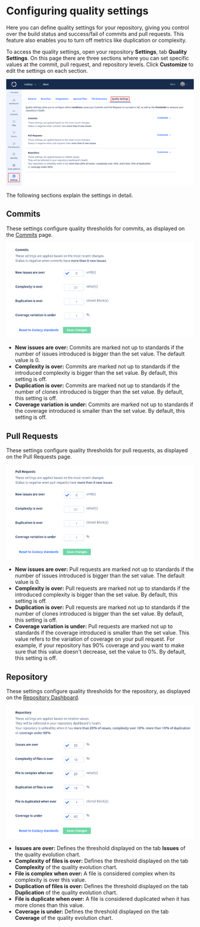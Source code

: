 # Configuring quality settings

Here you can define quality settings for your repository, giving you control over the build status and success/fail of commits and pull requests. This feature also enables you to turn off metrics like duplication or complexity.

To access the quality settings, open your repository **Settings**, tab **Quality Settings**. On this page there are three sections where you can set specific values at the commit, pull request, and repository levels. Click **Customize** to edit the settings on each section.

![Quality settings](images/quality-settings.png)

The following sections explain the settings in detail.

## Commits

These settings configure quality thresholds for commits, as displayed on the [Commits](commits-view.md) page.

![Quality settings for commits](images/quality-settings-commits.png)

-   **New issues are over:** Commits are marked not up to standards if the number of issues introduced is bigger than the set value. The default value is 0.
-   **Complexity is over:** Commits are marked not up to standards if the introduced complexity is bigger than the set value. By default, this setting is off.
-   **Duplication is over:** Commits are marked not up to standards if the number of clones introduced is bigger than the set value. By default, this setting is off.
-   **Coverage variation is under:** Commits are marked not up to standards if the coverage introduced is smaller than the set value. By default, this setting is off.

## Pull Requests

These settings configure quality thresholds for pull requests, as displayed on the Pull Requests page.

![Quality settings for pull requests](images/quality-settings-pull-requests.png)

-   **New issues are over:** Pull requests are marked not up to standards if the number of issues introduced is bigger than the set value. The default value is 0.
-   **Complexity is over:** Pull requests are marked not up to standards if the introduced complexity is bigger than the set value. By default, this setting is off.
-   **Duplication is over:** Pull requests are marked not up to standards if the number of clones introduced is bigger than the set value. By default, this setting is off.
-   **Coverage variation is under:** Pull requests are marked not up to standards if the coverage introduced is smaller than the set value. This value refers to the variation of coverage on your pull request. For example, if your repository has 90% coverage and you want to make sure that this value doesn't decrease, set the value to 0%. By default, this setting is off.

## Repository

These settings configure quality thresholds for the repository, as displayed on the [Repository Dashboard](repository-dashboard.md).

![Quality settings for the repository](images/quality-settings-repository.png)

-   **Issues are over:** Defines the threshold displayed on the tab **Issues** of the quality evolution chart.
-   **Complexity of files is over:** Defines the threshold displayed on the tab **Complexity** of the quality evolution chart.
-   **File is complex when over:** A file is considered complex when its complexity is over this value.
-   **Duplication of files is over:** Defines the threshold displayed on the tab **Duplication** of the quality evolution chart.
-   **File is duplicate when over:** A file is considered duplicated when it has more clones than this value.
-   **Coverage is under:** Defines the threshold displayed on the tab **Coverage** of the quality evolution chart.

